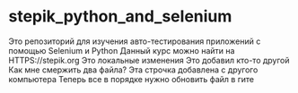 # stepik_python_and_selenium
Это репозиторий для изучения авто-тестирования приложений с помощью Selenium и Python
Данный курс можно найти на HTTPS://stepik.org
Это локальные изменения
Это добавил кто-то другой
Как мне смержить два файла?
Эта строчка добавлена с другого компьютера
Теперь все в порядке нужно обновить файл в гите
